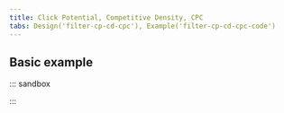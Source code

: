 ```yaml
---
title: Click Potential, Competitive Density, CPC
tabs: Design('filter-cp-cd-cpc'), Example('filter-cp-cd-cpc-code')
---
```


## Basic example

::: sandbox

<script lang="tsx">
import React, { useState } from 'react';
import Dropdown from '@semcore/ui/dropdown';
import { Flex } from '@semcore/ui/flex-box';
import Button from '@semcore/ui/button';
import { FilterTrigger } from '@semcore/ui/base-trigger';
import NeighborLocation from '@semcore/ui/neighbor-location';
import InputNumber from '@semcore/ui/input-number';
import { Text } from '@semcore/ui/typography';

const InputRange = ({ value: valueState, changeValue, ariaLabelledby, ...other }) => {
  const minRange = 1;
  const maxRange = 8;
  let revertValues = false;

  const handleChange = (key) => (value) => {
    if (revertValues) {
      revertValues = false;
    } else {
      valueState[key] = value;
      changeValue({ ...valueState });
    }
  };

  const handleBlur = () => {
    const { from, to } = valueState;
    if (from > to) {
      revertValues = true;
      changeValue({
        from: Math.max(to, minRange),
        to: Math.min(from, maxRange),
      });
    }
  };
  const { from, to } = valueState;

  return (
    <Flex {...other}>
      <NeighborLocation>
        <InputNumber>
          <InputNumber.Value
            min={minRange}
            max={maxRange}
            aria-labelledby={ariaLabelledby}
            placeholder='From'
            value={from}
            onChange={handleChange('from')}
            onBlur={handleBlur}
          />
          <InputNumber.Controls />
        </InputNumber>
        <InputNumber>
          <InputNumber.Value
            min={minRange}
            max={maxRange}
            aria-labelledby={ariaLabelledby}
            placeholder='To'
            value={to}
            onChange={handleChange('to')}
            onBlur={handleBlur}
          />
          <InputNumber.Controls />
        </InputNumber>
      </NeighborLocation>
    </Flex>
  );
};

const setTriggerText = ({ from, to }) => {
  if (from && to) {
    return `${from} - ${to}`;
  }
  if (from !== '' || to !== '') {
    return `${from !== '' ? from : to}`;
  }
  return null;
};

const Demo = () => {
  const [filters, setFilters] = useState(false);
  const [visible, setVisible] = useState(false);
  const [value, setValue] = useState({ from: '', to: '' });
  const [displayValue, setDisplayValue] = useState('');
  const clearAll = () => setFilters(false);
  const applyFilters = () => {
    const { from, to } = value;
    setVisible(false);
    setFilters(!!(from || to));
    setDisplayValue(setTriggerText(value));
  };

  const handleKeyDown = (e) => {
    if (e.key === 'Enter') {
      applyFilters();
    }
  };

  return (
    <Dropdown visible={visible} onVisibleChange={setVisible}>
      <Dropdown.Trigger
        placeholder='Competitive Density'
        empty={!filters}
        onClear={clearAll}
        tag={FilterTrigger}
      >
        {`Com.: ${displayValue}`}
      </Dropdown.Trigger>
      <Dropdown.Popper
        w='224px'
        p='8px 8px 16px'
        role='dialog'
        aria-labelledby='title-CD'
        aria-modal='false'
      >
        <Text id='title-CD' size={200} bold>
          Custom range
        </Text>
        <InputRange
          ariaLabelledby='title-CD'
          value={value}
          changeValue={setValue}
          my={2}
          onKeyDown={handleKeyDown}
        />
        <Button use='primary' theme='info' w='100%' onClick={applyFilters}>
          Apply
        </Button>
      </Dropdown.Popper>
    </Dropdown>
  );
};
</script>

:::
